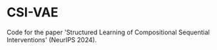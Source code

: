 # CSI-VAE
Code for the paper 'Structured Learning of Compositional Sequential Interventions' (NeurIPS 2024).
